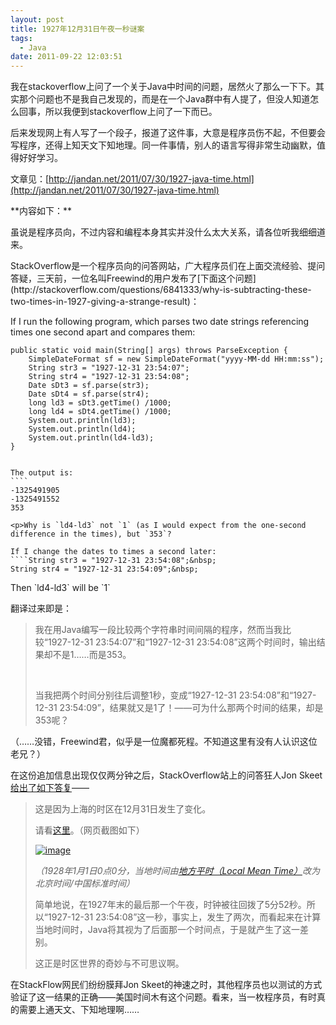 ```yaml
---
layout: post
title: 1927年12月31日午夜一秒谜案
tags:
  - Java
date: 2011-09-22 12:03:51
---
```


我在stackoverflow上问了一个关于Java中时间的问题，居然火了那么一下下。其实那个问题也不是我自己发现的，而是在一个Java群中有人提了，但没人知道怎么回事，所以我便到stackoverflow上问了一下而已。

后来发现网上有人写了一个段子，报道了这件事，大意是程序员伤不起，不但要会写程序，还得上知天文下知地理。同一件事情，别人的语言写得非常生动幽默，值得好好学习。

文章见：[http://jandan.net/2011/07/30/1927-java-time.html](http://jandan.net/2011/07/30/1927-java-time.html)

<span id="more-349"></span>
<p>**内容如下：**

虽说是程序员向，不过内容和编程本身其实并没什么太大关系，请各位听我细细道来。
<p>StackOverflow是一个程序员向的问答网站，广大程序员们在上面交流经验、提问答疑，三天前，一位名叫Freewind的用户发布了[下面这个问题](http://stackoverflow.com/questions/6841333/why-is-subtracting-these-two-times-in-1927-giving-a-strange-result)：
<p>If I run the following program, which parses two date strings referencing times one second apart and compares them: 

    public static void main(String[] args) throws ParseException {
        SimpleDateFormat sf = new SimpleDateFormat("yyyy-MM-dd HH:mm:ss");  
        String str3 = "1927-12-31 23:54:07";  
        String str4 = "1927-12-31 23:54:08";  
        Date sDt3 = sf.parse(str3);  
        Date sDt4 = sf.parse(str4);  
        long ld3 = sDt3.getTime() /1000;
        long ld4 = sDt4.getTime() /1000;
        System.out.println(ld3);  
        System.out.println(ld4);  
        System.out.println(ld4-ld3);
    } 
    

    The output is:
    ````
    -1325491905
    -1325491552
    353
    
    <p>Why is `ld4-ld3` not `1` (as I would expect from the one-second difference in the times), but `353`? 

    If I change the dates to times a second later:
    ````String str3 = "1927-12-31 23:54:08";&nbsp; 
    String str4 = "1927-12-31 23:54:09";&nbsp; 

<p>Then `ld4-ld3` will be `1` 

<p>翻译过来即是： 

> 我在用Java编写一段比较两个字符串时间间隔的程序，然而当我比较“1927-12-31 23:54:07”和“1927-12-31 23:54:08”这两个时间时，输出结果却不是1……而是353。 
> 
> &nbsp;
> 
> 当我把两个时间分别往后调整1秒，变成“1927-12-31 23:54:08”和“1927-12-31 23:54:09”，结果就又是1了！——可为什么那两个时间的结果，却是353呢？

（……没错，Freewind君，似乎是一位魔都死程。不知道这里有没有人认识这位老兄？） 

在这份追加信息出现仅仅两分钟之后，StackOverflow站上的问答狂人Jon Skeet[给出了如下答复](http://stackoverflow.com/questions/6841333/why-is-subtracting-these-two-times-in-1927-giving-a-strange-result/6841479#6841479)—— 

> 这是因为上海的时区在12月31日发生了变化。 
> 
> 请看[这里](http://www.timeanddate.com/worldclock/clockchange.html?n=237&year=1927)。（网页截图如下）
> 
> [![image](http://freewind.me/wp-content/uploads/2011/09/image_thumb20.png "image")](http://freewind.me/wp-content/uploads/2011/09/image20.png)
> 
> _（1928年1月1日0点0分，当地时间由[地方平时（Local Mean Time）](http://baike.baidu.com/view/2553310.htm)改为北京时间/中国标准时间）_ 
> 
> 简单地说，在1927年末的最后那一个午夜，时钟被往回拨了5分52秒。所以“1927-12-31 23:54:08”这一秒，事实上，发生了两次，而看起来在计算当地时间时，Java将其视为了后面那一个时间点，于是就产生了这一差别。 
> 
> 这正是时区世界的奇妙与不可思议啊。

在StackFlow网民们纷纷膜拜Jon Skeet的神速之时，其他程序员也以测试的方式验证了这一结果的正确——美国时间木有这个问题。看来，当一枚程序员，有时真的需要上通天文、下知地理啊……